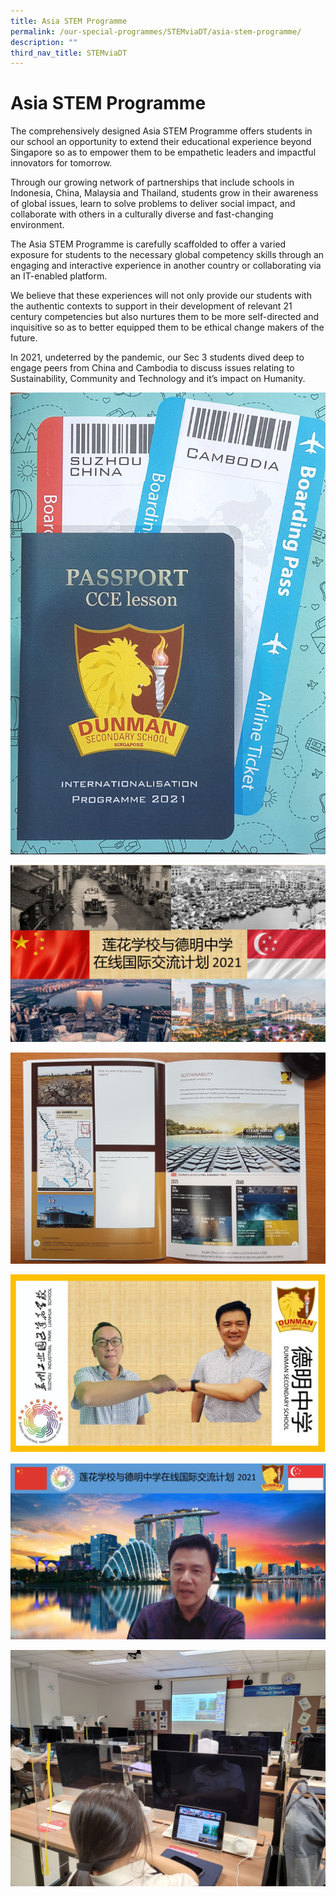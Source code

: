 ```yaml
---
title: Asia STEM Programme
permalink: /our-special-programmes/STEMviaDT/asia-stem-programme/
description: ""
third_nav_title: STEMviaDT
---
```

# Asia STEM Programme

The comprehensively designed Asia STEM Programme offers students in our school an opportunity to extend their educational experience beyond Singapore so as to empower them to be empathetic leaders and impactful innovators for tomorrow.

Through our growing network of partnerships that include schools in Indonesia, China, Malaysia and Thailand, students grow in their awareness of global issues, learn to solve problems to deliver social impact, and collaborate with others in a culturally diverse and fast-changing environment.

The Asia STEM Programme is carefully scaffolded to offer a varied exposure for students to the necessary global competency skills through an engaging and interactive experience in another country or collaborating via an IT-enabled platform.

We believe that these experiences will not only provide our students with the authentic contexts to support in their development of relevant 21 century competencies but also nurtures them to be more self-directed and inquisitive so as to better equipped them to be ethical change makers of the future.

In 2021, undeterred by the pandemic, our Sec 3 students dived deep to engage peers from China and Cambodia to discuss issues relating to Sustainability, Community and Technology and it’s impact on Humanity.

![](/images/Our%20Special%20Programmes/STEMviaDT/Asia%20Stem%20Programme/CCE%20Passport%20for%20Students.jpeg)

![](/images/Our%20Special%20Programmes/STEMviaDT/Asia%20Stem%20Programme/Engagement%20with%20China.jpeg)

![](/images/Our%20Special%20Programmes/STEMviaDT/Asia%20Stem%20Programme/Learning%20about%20Sustainability.jpeg)

![](/images/Our%20Special%20Programmes/STEMviaDT/Asia%20Stem%20Programme/Mr%20Toh%20and%20his%20Counterpart.jpeg)

![](/images/Our%20Special%20Programmes/STEMviaDT/Asia%20Stem%20Programme/Our%20Principal%20Mr%20Toh.png)

![](/images/Our%20Special%20Programmes/STEMviaDT/Asia%20Stem%20Programme/Our%20Students%20in%20Action.jpeg)